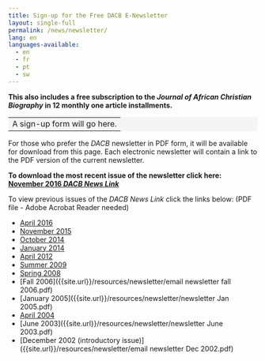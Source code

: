 ```yaml
---
title: Sign-up for the Free DACB E-Newsletter
layout: single-full
permalink: /news/newsletter/
lang: en
languages-available:                         
  - en
  - fr
  - pt
  - sw
---
```

**This also includes a free subscription to the _Journal of African Christian Biography_ in 12 monthly one article installments.**  

<table bgcolor="#f5f5f5"><tbody><tr><td>
A sign-up form will go here.
</td></tr></tbody></table>

For those who prefer the _DACB_ newsletter  in PDF form, it will be available for download from this page. Each electronic newsletter will contain a link to the PDF version of the current newsletter.  

**To download the most recent issue of the newsletter click here: [November 2016 _DACB News Link_]({{site.url}}/resources/newsletter/newsletter-nov2016.pdf)**

To view previous issues of the _DACB News Link_ click the links below: (PDF file - Adobe Acrobat Reader needed)  

*   [April 2016]({{site.url}}/resources/newsletter/newsletter-April2016rev.pdf)
*   [November 2015]({{site.url}}/resources/newsletter/newsletter-Nov2015.pdf)
*   [October 2014]({{site.url}}/resources/newsletter/Newsletter-Oct2014.pdf)
*   [January 2014]({{site.url}}/resources/newsletter/Newsletter-Jan2014.pdf)
*   [April 2012]({{site.url}}/resources/newsletter/newsletter-April12.pdf)
*   [Summer 2009]({{site.url}}/resources/newsletter/email-newsletterSUMMER-2009.pdf)
*   [Spring 2008]({{site.url}}/resources/newsletter/Newsletter-Spring2008.pdf)
*   [Fall 2006]({{site.url}}/resources/newsletter/email newsletter fall 2006.pdf)
*   [January 2005]({{site.url}}/resources/newsletter/newsletter Jan 2005.pdf)
*   [April 2004]({{site.url}}/resources/newsletter/newsletterApril2004.pdf)
*   [June 2003]({{site.url}}/resources/newsletter/newsletter June 2003.pdf)
*   [December 2002 (introductory issue)]({{site.url}}/resources/newsletter/email newsletter Dec 2002.pdf)
